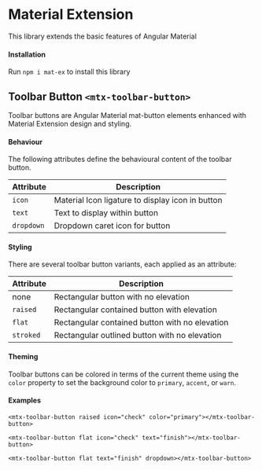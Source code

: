 # Material Extension

This library extends the basic features of Angular Material

#### Installation

Run `npm i mat-ex` to install this library

## Toolbar Button `<mtx-toolbar-button>`

Toolbar buttons are Angular Material mat-button elements enhanced with Material Extension design and styling.

#### Behaviour

The following attributes define the behavioural content of the toolbar button.

| Attribute  | Description                                       |
| ---------- | ------------------------------------------------- |
| `icon`     | Material Icon ligature to display icon in button  |
| `text`     | Text to display within button                     |
| `dropdown` | Dropdown caret icon for button                    |

#### Styling

There are several toolbar button variants, each applied as an attribute:

| Attribute  | Description                                     |
| ---------- | ----------------------------------------------- |
| none       | Rectangular button with no elevation            |
| `raised`   | Rectangular contained button with elevation     |
| `flat`     | Rectangular contained button with no elevation  |
| `stroked`  | Rectangular outlined button with no elevation   |

#### Theming

Toolbar buttons can be colored in terms of the current theme using the `color` property to set 
the background color to `primary`, `accent`, or `warn`.

#### Examples

```
<mtx-toolbar-button raised icon="check" color="primary"></mtx-toolbar-button>

<mtx-toolbar-button flat icon="check" text="finish"></mtx-toolbar-button>

<mtx-toolbar-button flat text="finish" dropdown></mtx-toolbar-button>
```
